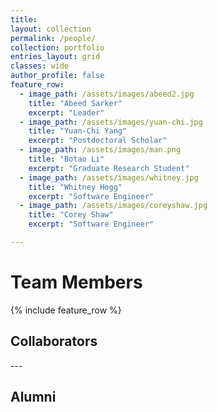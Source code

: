 ```yaml
---
title:
layout: collection
permalink: /people/
collection: portfolio
entries_layout: grid
classes: wide
author_profile: false
feature_row:
  - image_path: /assets/images/abeed2.jpg
    title: "Abeed Sarker"
    excerpt: "Leader"
  - image_path: /assets/images/yuan-chi.jpg
    title: "Yuan-Chi Yang"
    excerpt: "Postdoctoral Scholar"
  - image_path: /assets/images/man.png
    title: "Botao Li"
    excerpt: "Graduate Research Student"  
  - image_path: /assets/images/whitney.jpg
    title: "Whitney Hogg"
    excerpt: "Software Engineer"
  - image_path: /assets/images/coreyshaw.jpg
    title: "Corey Shaw"
    excerpt: "Software Engineer"  

---
```

<h1>Team Members</h1>
{% include feature_row %}
<h2>Collaborators</h2>
---
<h2>Alumni</h2>
